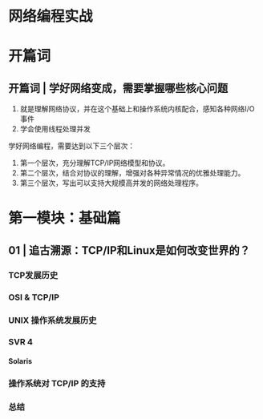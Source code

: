# 网络编程实战 #

# 开篇词 #

## 开篇词 | 学好网络变成，需要掌握哪些核心问题 ##

1. 就是理解网络协议，并在这个基础上和操作系统内核配合，感知各种网络I/O事件
2. 学会使用线程处理并发

学好网络编程，需要达到以下三个层次：

1. 第一个层次，充分理解TCP/IP网络模型和协议。
2. 第二个层次，结合对协议的理解，增强对各种异常情况的优雅处理能力。
3. 第三个层次，写出可以支持大规模高并发的网络处理程序。

# 第一模块：基础篇 #

## 01 | 追古溯源：TCP/IP和Linux是如何改变世界的？ ##

### TCP发展历史 ###

### OSI & TCP/IP ###

### UNIX 操作系统发展历史 ###

### SVR 4 ###

#### Solaris ####

### 操作系统对 TCP/IP 的支持 ###

### 总结 ###